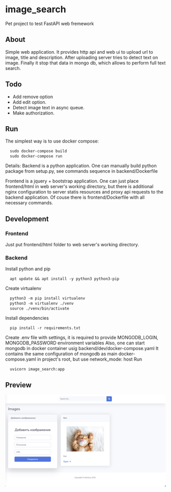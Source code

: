 # image_search

Pet project to test FastAPI web fremework

## About

Simple web application. It provides http api and web ui to upload url to image, title and description. After uploading server tries to detect text on image. Finally it stop that data in mongo db, which allows to perform full text search.

## Todo
- Add remove option
- Add edit option.
- Detect image text in async queue.
- Make authorization.

## Run
The simplest way is to use docker compose:
```
  sudo docker-compose build
  sudo docker-compose run
```
Details:
Backend is a python application.
One can manually build python package from setup.py, see commands sequence in backend/Dockerfile

Frontend is a jquery + bootstrap application.
One can just place frontend/html in web server's working directory,
but there is additional nginx configuration to server statis resources and
proxy api requests to the backend application. Of couse there is frontend/Dockerfile
with all necessary commands.

## Development

### Frontend
Just put frontend/html folder to web server's working directory.

### Backend
Install python and pip
```
  apt update && apt install -y python3 python3-pip
```
Create virtualenv
```
  python3 -m pip install virtualenv
  python3 -m virtualenv ./venv
  source ./venv/bin/activate  
```
Install dependencies
```
  pip install -r requirements.txt
```
Create .env file with settings, it is required to provide MONGODB_LOGIN, MONGODB_PASSWORD environment variables
Also, one can start mongodb in docker container usig backend/dev/docker-compose.yaml
It contains the same configuration of mongodb as main docker-compose.yaml in project's root, but use network_mode: host
Run
```
  uvicorn image_search:app
```

## Preview
![main](docs/main.png)
